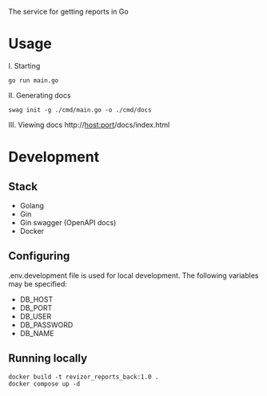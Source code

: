 The service for getting reports in Go

# Usage

I. Starting
```
go run main.go
```

II. Generating docs
```
swag init -g ./cmd/main.go -o ./cmd/docs
```

III. Viewing docs
http://<host:port>/docs/index.html

# Development

## Stack

- Golang
- Gin
- Gin swagger (OpenAPI docs)
- Docker

## Configuring

.env.development file is used for local development. The following variables may be specified:
- DB_HOST
- DB_PORT
- DB_USER
- DB_PASSWORD
- DB_NAME

## Running locally

```
docker build -t revizor_reports_back:1.0 .
docker compose up -d
```
